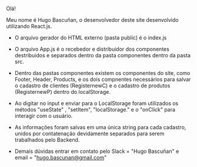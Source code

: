 Olá!

Meu nome é Hugo Bascuñan, o desenvolvedor deste site desenvolvido utilizando React.js.

- O arquivo gerador do HTML externo (pasta public) é o index.js

- O arquivo App.js é o recebedor e distribuidor dos componentes destribuidos e separados dentro da pasta componentes dentro da pasta src.

- Dentro das pastas componentes existem os componentes do site, como Footer, Header, Products, e os dois compnentes necessários para salvar o cadastro de clientes (RegisternewC) e o cadastro de produtos (RegisternewP) dentro do localStorage.

- Ao digitar no input e enviar para o LocalStorage foram utilizados os métodos "useState" , "setItem", "localStorage." e o "onClick" para interagir com o usuário.

- As informações foram salvas em uma única string para cada cadastro, unidos por contatenação devidamente separados para serem trabalhados pelo Backend.

- Demais dúvidas entrar em contato pelo Slack = "Hugo Bascuñan" e email = "hugo.bascunan@gmail.com"
